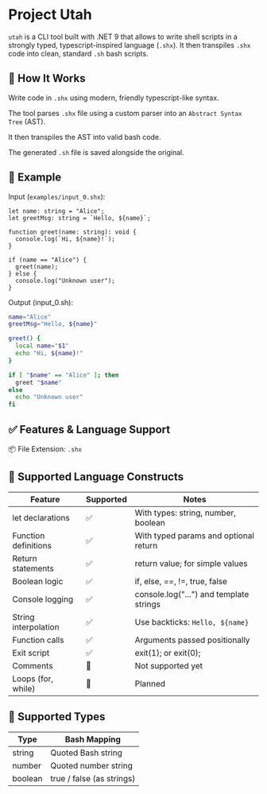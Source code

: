 # Project Utah

`utah` is a CLI tool built with .NET 9 that allows to write shell scripts in a strongly typed, typescript-inspired language (`.shx`). It then transpiles `.shx` code into clean, standard `.sh` bash scripts.

## 🚀 How It Works

Write code in `.shx` using modern, friendly typescript-like syntax.

The tool parses `.shx` file using a custom parser into an `Abstract Syntax Tree` (AST).

It then transpiles the AST into valid bash code.

The generated `.sh` file is saved alongside the original.

## 🧪 Example

Input (`examples/input_0.shx`):

```shx
let name: string = "Alice";
let greetMsg: string = `Hello, ${name}`;

function greet(name: string): void {
  console.log(`Hi, ${name}!`);
}

if (name == "Alice") {
  greet(name);
} else {
  console.log("Unknown user");
}
```

Output (input_0.sh):

```bash
name="Alice"
greetMsg="Hello, ${name}"

greet() {
  local name="$1"
  echo "Hi, ${name}!"
}

if [ "$name" == "Alice" ]; then
  greet "$name"
else
  echo "Unknown user"
fi
```

## ✅ Features & Language Support

📦 File Extension: `.shx`

## 🧠 Supported Language Constructs

| Feature | Supported | Notes
|---------|-----------|-----------------------
| let declarations | ✅ | With types: string, number, boolean
| Function definitions | ✅ | With typed params and optional return
| Return statements | ✅ | return value; for simple values
| Boolean logic | ✅ | if, else, ==, !=, true, false
| Console logging | ✅ | console.log("...") and template strings
| String interpolation | ✅ | Use backticks: `Hello, ${name}`
| Function calls | ✅ | Arguments passed positionally
| Exit script | ✅ | exit(1); or exit(0);
| Comments | 🚧 | Not supported yet
| Loops (for, while) | 🚧 | Planned

## 🧩 Supported Types

| Type | Bash Mapping
|------|--------------
| string | Quoted Bash string
| number | Quoted number string
| boolean | true / false (as strings)
